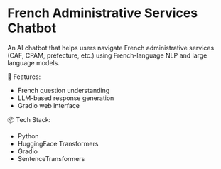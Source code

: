 # French Administrative Services Chatbot

An AI chatbot that helps users navigate French administrative services (CAF, CPAM, préfecture, etc.) using French-language NLP and large language models.

🚀 Features:
- French question understanding
- LLM-based response generation
- Gradio web interface

📦 Tech Stack:
- Python
- HuggingFace Transformers
- Gradio
- SentenceTransformers
